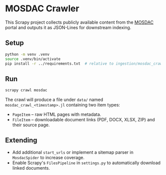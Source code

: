 # MOSDAC Crawler

This Scrapy project collects publicly available content from the [MOSDAC](https://www.mosdac.gov.in) portal and outputs it as JSON-Lines for downstream indexing.

## Setup

```bash
python -m venv .venv
source .venv/bin/activate
pip install -r ../requirements.txt  # relative to ingestion/mosdac_crawler
```

## Run

```bash
scrapy crawl mosdac
```

The crawl will produce a file under `data/` named `mosdac_crawl_<timestamp>.jl` containing two item types:

* `PageItem` – raw HTML pages with metadata.
* `FileItem` – downloadable document links (PDF, DOCX, XLSX, ZIP) and their source page.

## Extending

* Add additional `start_urls` or implement a sitemap parser in `MosdacSpider` to increase coverage.
* Enable Scrapy's `FilesPipeline` in `settings.py` to automatically download linked documents.